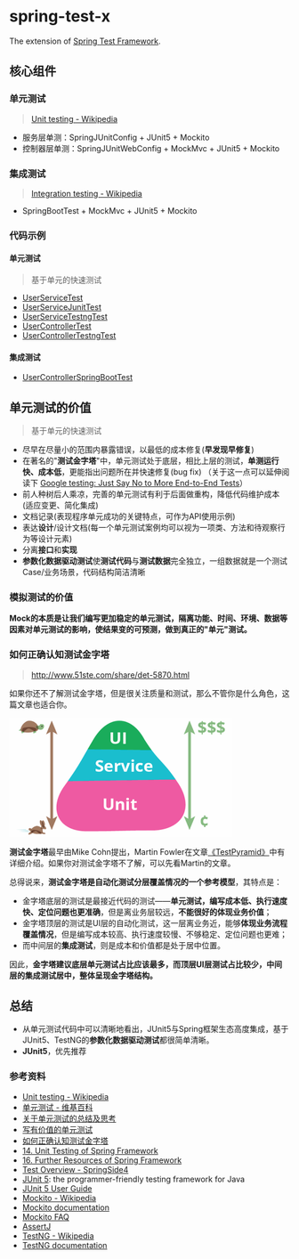 

spring-test-x
======

The extension of 
[Spring Test Framework](https://docs.spring.io/spring-framework/reference/testing.html).


## 核心组件

### 单元测试
> [Unit testing - Wikipedia](https://en.wikipedia.org/wiki/Unit_testing)

* 服务层单测：SpringJUnitConfig + JUnit5 + Mockito
* 控制器层单测：SpringJUnitWebConfig + MockMvc + JUnit5 + Mockito

### 集成测试
> [Integration testing - Wikipedia](https://en.wikipedia.org/wiki/Integration_testing)

* SpringBootTest + MockMvc + JUnit5 + Mockito

### 代码示例

#### 单元测试
> 基于单元的快速测试

* [UserServiceTest](/src/test/java/com/test/service/UserServiceTest.java)
* [UserServiceJunitTest](/src/test/java/com/test/service/UserServiceJunitTest.java)
* [UserServiceTestngTest](/src/test/java/com/test/service/UserServiceTestngTest.java)
* [UserControllerTest](/src/test/java/com/test/web/controller/UserControllerTest.java)
* [UserControllerTestngTest](/src/test/java/com/test/web/controller/UserControllerTestngTest.java)

#### 集成测试
* [UserControllerSpringBootTest](/src/test/java/com/test/web/controller/UserControllerSpringBootTest.java)


## 单元测试的价值
> 基于单元的快速测试

* 尽早在尽量小的范围内暴露错误，以最低的成本修复(**早发现早修复**)
* 在著名的"**测试金字塔**"中，单元测试处于底层，相比上层的测试，**单测运行快、成本低**，更能指出问题所在并快速修复(bug fix)
（关于这一点可以延伸阅读下 [Google testing: Just Say No to More End-to-End Tests](https://testing.googleblog.com/2015/04/just-say-no-to-more-end-to-end-tests.html)）
* 前人种树后人乘凉，完善的单元测试有利于后面做重构，降低代码维护成本(适应变更、简化集成)
* 文档记录(表现程序单元成功的关键特点，可作为API使用示例)
* 表达**设计**/设计文档(每一个单元测试案例均可以视为一项类、方法和待观察行为等设计元素)
* 分离**接口**和**实现**
* **参数化数据驱动测试**使**测试代码**与**测试数据**完全独立，一组数据就是一个测试Case/业务场景，代码结构简洁清晰

### 模拟测试的价值
**Mock的本质是让我们编写更加稳定的单元测试，隔离功能、时间、环境、数据等因素对单元测试的影响，使结果变的可预测，做到真正的"单元"测试。**

### 如何正确认知测试金字塔
> http://www.51ste.com/share/det-5870.html

如果你还不了解测试金字塔，但是很关注质量和测试，那么不管你是什么角色，这篇文章也适合你。

![测试金字塔](images/1.测试金字塔.png)

**测试金字塔**最早由Mike Cohn提出，Martin Fowler在文章[《TestPyramid》](https://martinfowler.com/bliki/TestPyramid.html)中有详细介绍。如果你对测试金字塔不了解，可以先看Martin的文章。

总得说来，**测试金字塔是自动化测试分层覆盖情况的一个参考模型**，其特点是：
* 金字塔底层的测试是最接近代码的测试——**单元测试，编写成本低、执行速度快、定位问题也更准确**，但是离业务层较远，**不能很好的体现业务价值**；
* 金字塔顶层的测试是UI层的自动化测试，这一层离业务近，能够**体现业务流程覆盖情况**，但是编写成本较高、执行速度较慢、不够稳定、定位问题也更难；
* 而中间层的**集成测试**，则是成本和价值都是处于居中位置。

因此，**金字塔建议底层单元测试占比应该最多，而顶层UI层测试占比较少，中间层的集成测试居中，整体呈现金字塔结构。**


## 总结
* 从单元测试代码中可以清晰地看出，JUnit5与Spring框架生态高度集成，基于JUnit5、TestNG的**参数化数据驱动测试**都很简单清晰。
* **JUnit5**，优先推荐


### 参考资料
* [Unit testing - Wikipedia](https://en.wikipedia.org/wiki/Unit_testing)
* [单元测试 - 维基百科](https://zh.wikipedia.org/wiki/单元测试)
* [关于单元测试的总结及思考](http://ju.outofmemory.cn/entry/321814)
* [写有价值的单元测试](https://yq.aliyun.com/articles/93804)
* [如何正确认知测试金字塔](https://www.51ste.com/share/det-5870.html)
* [14. Unit Testing of Spring Framework](http://docs.spring.io/spring/docs/current/spring-framework-reference/html/unit-testing.html)
* [16. Further Resources of Spring Framework](http://docs.spring.io/spring/docs/current/spring-framework-reference/html/testing-resources.html)
* [Test Overview - SpringSide4](https://github.com/springside/springside4/wiki/Test-Overview)
* [JUnit 5](https://junit.org/junit5/): the programmer-friendly testing framework for Java
* [JUnit 5 User Guide](https://junit.org/junit5/docs/current/user-guide/)
* [Mockito - Wikipedia](https://en.wikipedia.org/wiki/Mockito)
* [Mockito documentation](http://site.mockito.org/mockito/docs/current/org/mockito/Mockito.html)
* [Mockito FAQ](https://github.com/mockito/mockito/wiki/FAQ)
* [AssertJ](http://joel-costigliola.github.io/assertj/)
* [TestNG - Wikipedia](https://en.wikipedia.org/wiki/TestNG)
* [TestNG documentation](http://testng.org/doc/documentation-main.html)

